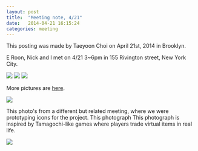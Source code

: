 ```yaml
---
layout: post
title:  "Meeting note, 4/21"
date:   2014-04-21 16:15:24
categories: meeting
---
```


This posting was made by Taeyoon Choi on April 21st, 2014 in Brooklyn. 

E Roon, Nick and I met on 4/21 3~6pm in 155 Rivington street, New York City.

<img src="https://farm6.staticflickr.com/5467/14021154681_43b8ce7c0d_z.jpg">
<img src="https://farm3.staticflickr.com/2930/14044345473_22f739f365_z.jpg">
<img src="https://farm3.staticflickr.com/2896/14044344503_32258634dd_z.jpg">

More pictures are <a href="https://www.flickr.com/photos/80913365@N04/sets/
72157644382832403">here</a>.

<img src="https://farm3.staticflickr.com/2912/14001047196_81550c0379_z.jpg">

This photo's from a different but related meeting, where we were prototyping icons for the project. This photograph This photograph is inspired by Tamagochi-like games where players trade virtual items in real life. 

<img src="https://farm6.staticflickr.com/5479/14149025146_6d0b513b17_o.jpg">
